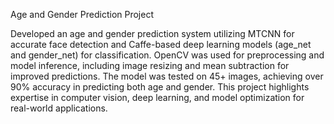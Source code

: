 Age and Gender Prediction Project 

Developed an age and gender prediction system utilizing MTCNN for accurate face detection and Caffe-based deep learning models (age_net and gender_net) for classification. 
OpenCV was used for preprocessing and model inference, including image resizing and mean subtraction for improved predictions. 
The model was tested on 45+ images, achieving over 90% accuracy in predicting both age and gender. 
This project highlights expertise in computer vision, deep learning, and model optimization for real-world applications.
